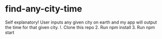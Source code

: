# find-any-city-time
Self explanatory! User inputs any given city on earth and my app will output the time for that given city.
!. Clone this repo
2. Run npm install
3. Run npm start
